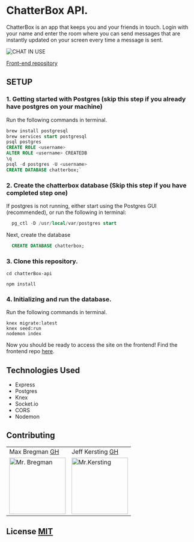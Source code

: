 # ChatterBox API. 
ChatterBox is an app that keeps you and your friends in touch. Login with your name and enter the room where you can send messages that are instantly updated on your screen every time a message is sent.

![CHAT IN USE](https://media.giphy.com/media/BoXYY0aLATz2pDcrqf/giphy.gif)

[Front-end repository](https://github.com/JeffKersting/chatterBox)

## SETUP

### 1. Getting started with Postgres (skip this step if you already have postgres on your machine)
Run the following commands in terminal. 

```SQL
brew install postgresql
brew services start postgresql
psql postgres
CREATE ROLE <username>
ALTER ROLE <username> CREATEDB
\q
psql -d postgres -U <username>
CREATE DATABASE chatterbox;`
```

### 2. Create the chatterbox database (Skip this step if you have completed step one)
If postgres is not running, either start using the Postgres GUI (recommended), or run the following in terminal:
```SQL
  pg_ctl -D /usr/local/var/postgres start
```
Next, create the database
```SQL
  CREATE DATABASE chatterbox;
```


### 3. Clone this repository. 
`cd chatterBox-api`

`npm install`


### 4. Initializing and run the database. 
Run the following commands in terminal. 
```
knex migrate:latest
knex seed:run
nodemon index
```

Now you should be ready to access the site on the frontend! Find the frontend repo [here](https://github.com/JeffKersting/chatterBox).

## Technologies Used
<ul>
  <li>Express</li> 
  <li>Postgres</li> 
  <li>Knex</li> 
  <li>Socket.io</li> 
  <li>CORS</li> 
  <li>Nodemon</li>   
</ul>

## Contributing
<table>
  <tr>
    <td> Max Bregman <a href="https://github.com/Max9545">GH</td>
    <td> Jeff Kersting <a href="https://github.com/JeffKersting">GH</td>
  </tr>
<td><img src="https://avatars.githubusercontent.com/u/67295227?s=460&u=ad5787c63676987806b88f2bf84a34b45a5a5e98&v=4" alt="Mr. Bregman"
 width="150" height="auto" /></td>
 <td><img src="https://avatars.githubusercontent.com/u/69732297?s=460&u=00030864e625ff24c4d8f902473b89e6f0c450ac&v=4" alt="Mr.Kersting"
 width="150" height="auto" /></td>
</table>

## License [MIT](https://choosealicense.com/licenses/mit/)
